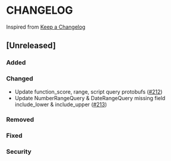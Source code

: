 # CHANGELOG

Inspired from [Keep a Changelog](https://keepachangelog.com/en/1.0.0/)

## [Unreleased]
### Added

### Changed
- Update function_score, range, script query protobufs ([#212](https://github.com/opensearch-project/opensearch-protobufs/pull/212))
- Update NumberRangeQuery & DateRangeQuery missing field include_lower & include_upper ([#213](https://github.com/opensearch-project/opensearch-protobufs/pull/213))
### Removed

### Fixed

### Security
